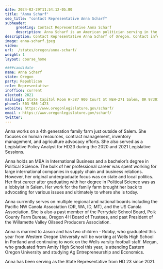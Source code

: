 ```yaml
---
date: 2024-02-29T11:54:12-05:00
title: "Anna Scharf"
seo_title: "contact Representative Anna Scharf"
subheader:
     greeting: Contact Representative Anna Scharf
     description: Anna Scharf is an American politician serving in the Oregon House of Representatives, representing District 23. She assumed office on July 12, 2021.
description: Contact Representative Anna Scharf of Oregon. Contact information for Anna Scharf includes email address, phone number, and mailing address.
image: anna-scharf.jpeg
video:
url:  /states/oregon/anna-scharf/
weight: 1
layout: course_home

####candidate
name: Anna Scharf
state: Oregon
party: Republican
role: Representative
inoffice: current
elected: 2021
mailing1: State Capitol Room H-387 900 Court St NEH-271 Salem, OR 97301
phone1: 503-986-1423
website: https://www.oregonlegislature.gov/scharf/
email : https://www.oregonlegislature.gov/scharf/
twitter:
---
```


Anna works on a 4th generation family farm just outside of Salem. She focuses on human resources, contract management, inventory management, and agriculture advocacy efforts. She also served as a Legislative Policy Analyst for HD23 during the 2020 and 2021 Legislative Sessions.

Anna holds an MBA in International Business and a bachelor’s degree in Political Science. The bulk of her professional career was spent working for large international companies in supply chain and business relations. However, her original undergraduate focus was on state and local politics. Her first career after graduating with her degree in Political Science was as a lobbyist in Salem. Her work for the family farm brought her back to advocating for various issues and ultimately to where she is today.

Anna currently serves on multiple regional and national boards including the Pacific NW Canola Association (OR, WA, ID, MT), and the US Canola Association. She is also a past member of the Perrydale School Board, Polk County Farm Bureau, Oregon 4H Board of Trustees, and past President of the Willamette Valley Oilseed Producers Association.

Anna is married to Jason and has two children - Robby, who graduated this year from Western Oregon University will be working at Wells High School in Portland and continuing to work on the Wells varsity football staff.  Megan, who graduated from Amity High School this year, is attending Eastern Oregon University and studying Ag Entrepreneurship and Economics.

Anna has been serving as the State Representative from HD 23 since 2021.
